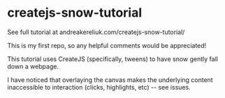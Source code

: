 createjs-snow-tutorial
======================

See full tutorial at andreakereliuk.com/createjs-snow-tutorial/

This is my first repo, so any helpful comments would be appreciated!

This tutorial uses CreateJS (specifically, tweens) to have snow gently fall down a webpage.

I have noticed that overlaying the canvas makes the underlying content inaccessible to interaction (clicks, highlights, etc) -- see issues.


